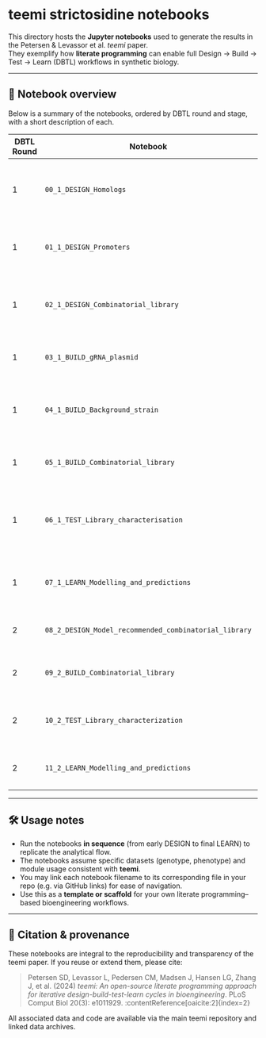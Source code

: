 # teemi strictosidine notebooks

This directory hosts the **Jupyter notebooks** used to generate the results in the Petersen & Levassor et al. _teemi_ paper.  
They exemplify how **literate programming** can enable full Design → Build → Test → Learn (DBTL) workflows in synthetic biology.

---

## 📖 Notebook overview

Below is a summary of the notebooks, ordered by DBTL round and stage, with a short description of each.

| DBTL Round | Notebook                                              | Stage  | Description                                                                  |
| ---------- | ----------------------------------------------------- | ------ | ---------------------------------------------------------------------------- |
| 1          | `00_1_DESIGN_Homologs`                                | DESIGN | Automatic selection of homologs from NCBI (repeatable, programmatic)         |
| 1          | `01_1_DESIGN_Promoters`                               | DESIGN | Promoter selection from RNA-seq / database with quality filters              |
| 1          | `02_1_DESIGN_Combinatorial_library`                   | DESIGN | Generation of combinatorial library via `DesignAssembly`, robot instructions |
| 1          | `03_1_BUILD_gRNA_plasmid`                             | BUILD  | Assembly of CRISPR plasmid using USER cloning                                |
| 1          | `04_1_BUILD_Background_strain`                        | BUILD  | Construction of background strain via genomic knockouts (G8H, CPR)           |
| 1          | `05_1_BUILD_Combinatorial_library`                    | BUILD  | Build of large combinatorial library (1,280 combinations)                    |
| 1          | `06_1_TEST_Library_characterisation`                  | TEST   | Data processing, LC-MS phenotyping, genotype–phenotype mapping               |
| 1          | `07_1_LEARN_Modelling_and_predictions`                | LEARN  | Use of AutoML to model and predict promising combinations                    |
| 2          | `08_2_DESIGN_Model_recommended_combinatorial_library` | DESIGN | Use model predictions to design second focused library                       |
| 2          | `09_2_BUILD_Combinatorial_library`                    | BUILD  | Construct the focused second-round library                                   |
| 2          | `10_2_TEST_Library_characterization`                  | TEST   | Process data for second-round library (LC-MS, genotyping)                    |
| 2          | `11_2_LEARN_Modelling_and_predictions`                | LEARN  | Modeling and performance comparison across cycles                            |

---

## 🛠 Usage notes

- Run the notebooks **in sequence** (from early DESIGN to final LEARN) to replicate the analytical flow.
- The notebooks assume specific datasets (genotype, phenotype) and module usage consistent with **teemi**.
- You may link each notebook filename to its corresponding file in your repo (e.g. via GitHub links) for ease of navigation.
- Use this as a **template or scaffold** for your own literate programming–based bioengineering workflows.

---

## 📌 Citation & provenance

These notebooks are integral to the reproducibility and transparency of the teemi paper. If you reuse or extend them, please cite:

> Petersen SD, Levassor L, Pedersen CM, Madsen J, Hansen LG, Zhang J, et al. (2024) _teemi: An open-source literate programming approach for iterative design-build-test-learn cycles in bioengineering_. PLoS Comput Biol 20(3): e1011929. :contentReference[oaicite:2]{index=2}

All associated data and code are available via the main teemi repository and linked data archives.
